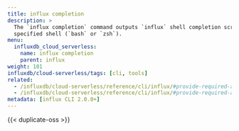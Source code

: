 ```yaml
---
title: influx completion
description: >
  The `influx completion` command outputs `influx` shell completion scripts for a
  specified shell (`bash` or `zsh`).
menu:
  influxdb_cloud_serverless:
    name: influx completion
    parent: influx
weight: 101
influxdb/cloud-serverless/tags: [cli, tools]
related:
  - /influxdb/cloud-serverless/reference/cli/influx/#provide-required-authentication-credentials, influx CLI—Provide required authentication credentials
  - /influxdb/cloud-serverless/reference/cli/influx/#provide-required-authentication-credentials, influx CLI—Provide required authentication credentials
metadata: [influx CLI 2.0.0+]
---
```


{{< duplicate-oss >}}

